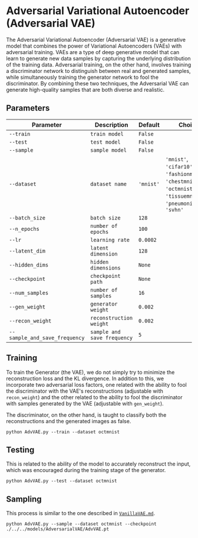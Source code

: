 # Adversarial Variational Autoencoder (Adversarial VAE)

The Adversarial Variational Autoencoder (Adversarial VAE) is a generative model that combines the power of Variational Autoencoders (VAEs) with adversarial training. VAEs are a type of deep generative model that can learn to generate new data samples by capturing the underlying distribution of the training data. Adversarial training, on the other hand, involves training a discriminator network to distinguish between real and generated samples, while simultaneously training the generator network to fool the discriminator. By combining these two techniques, the Adversarial VAE can generate high-quality samples that are both diverse and realistic.

## Parameters

| Parameter                  | Description                           | Default | Choices                                                         |
|----------------------------|---------------------------------------|---------|-----------------------------------------------------------------|
| `--train`                    | `train model`                           | `False`   |                                                                 |
| `--test`                     | `test model`                            | `False`   |                                                                 |
| `--sample`                   | `sample model`                          | `False`   |                                                                 |
| `--dataset`                  | `dataset name`                          | `'mnist'`   | `'mnist'`, `'cifar10'`, `'fashionmnist'`, `'chestmnist'`, `'octmnist'`, `'tissuemnist'`, `'pneumoniamnist'`, `'svhn'` |
| `--batch_size`               | `batch size`                            | `128`     |                                                                 |
| `--n_epochs`                 | `number of epochs`                      | `100`     |                                                                 |
| `--lr`                       | `learning rate`                         | `0.0002`  |                                                                 |
| `--latent_dim`               | `latent dimension`                      | `128`     |                                                                 |
| `--hidden_dims`              | `hidden dimensions`                     | `None`    |                                                                 |
| `--checkpoint`               | `checkpoint path`                       | `None`    |                                                                 |
| `--num_samples`              | `number of samples`                    | `16`      |                                                                 |
| `--gen_weight`               | `generator weight`                      | `0.002`   |                                                                 |
| `--recon_weight`             | `reconstruction weight`                | `0.002`   |                                                                 |
| `--sample_and_save_frequency`| `sample and save frequency`            | `5`       |                                                                 |

## Training

To train the Generator (the VAE), we do not simply try to minimize the reconstruction loss and the KL divergence. In addition to this, we incorporate two adversarial loss factors, one related with the ability to fool the discriminator with the VAE's reconstructions (adjustable with `recon_weight`) and the other related to the ability to fool the discriminator with samples generated by the VAE (adjustable with `gen_weight`).

The discriminator, on the other hand, is taught to classify both the reconstructions and the generated images as false.

    python AdvVAE.py --train --dataset octmnist

## Testing

This is related to the ability of the model to accurately reconstruct the input, which was encouraged during the training stage of the generator.

    python AdvVAE.py --test --dataset octmnist

## Sampling

This process is similar to the one described in [`VanillaVAE.md`](VanillaVAE.md).

    python AdvVAE.py --sample --dataset octmnist --checkpoint ./../../models/AdversarialVAE/AdvVAE.pt